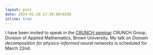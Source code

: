 ```yaml
---
layout: post
date: 2024-01-28 17:30:00+0200
inline: true
---
```


I have been invited to speak in the [CRUNCH seminar](https://www.youtube.com/channel/UC2ZZB80udkRvWQ4N3a8DOKQ) CRUNCH Group, Division of Applied Mathematics, Brown University. My talk on *Domain decomposition for physics-informed neural networks* is scheduled for March 22nd.
